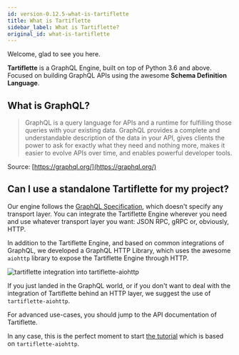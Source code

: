 ```yaml
---
id: version-0.12.5-what-is-tartiflette
title: What is Tartiflette
sidebar_label: What is Tartiflette?
original_id: what-is-tartiflette
---
```


Welcome, glad to see you here.

**Tartiflette** is a GraphQL Engine, built on top of Python 3.6 and above. Focused on building GraphQL APIs using the awesome **Schema Definition Language**.

## What is GraphQL?

> GraphQL is a query language for APIs and a runtime for fulfilling those queries with your existing data. GraphQL provides a complete and understandable description of the data in your API, gives clients the power to ask for exactly what they need and nothing more, makes it easier to evolve APIs over time, and enables powerful developer tools.

Source: [https://graphql.org/](https://graphql.org/)

## Can I use a standalone Tartiflette for my project?

Our engine follows the [GraphQL Specification](https://facebook.github.io/graphql/), which doesn't specify any transport layer. You can integrate the Tartiflette Engine wherever you need and use whatever transport layer you want: JSON RPC, gRPC or, obviously, HTTP.

In addition to the Tartiflette Engine, and based on common integrations of GraphQL, we developed a GraphQL HTTP Library, which uses the awesome `aiohttp` library to expose the Tartiflette Engine through HTTP.

![tartiflette integration into tartiflette-aiohttp](/docs/assets/tartiflette-aiohttp.png)

If you just landed in the GraphQL world, or if you don't want to deal with the integration of Tartiflette behind an HTTP layer, we suggest the use of `tartiflette-aiohttp`.

For advanced use-cases, you should jump to the API documentation of Tartiflette.

In any case, this is the perfect moment to start [the tutorial](../tutorial/getting-started.md) which is based on `tartiflette-aiohttp`.
